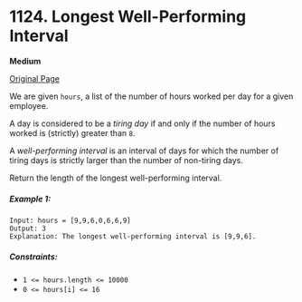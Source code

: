 # 1124. Longest Well-Performing Interval

**Medium**

[Original Page](https://leetcode.com/problems/longest-well-performing-interval/)

We are given `hours`, a list of the number of hours worked per day for a given employee.

A day is considered to be a _tiring day_ if and only if the number of hours worked is (strictly) greater than `8`.

A _well-performing interval_ is an interval of days for which the number of tiring days is strictly larger than the number of non-tiring days.

Return the length of the longest well-performing interval.

##### Example 1:
```
Input: hours = [9,9,6,0,6,6,9]
Output: 3
Explanation: The longest well-performing interval is [9,9,6].
```

##### Constraints:
- `1 <= hours.length <= 10000`
- `0 <= hours[i] <= 16`
